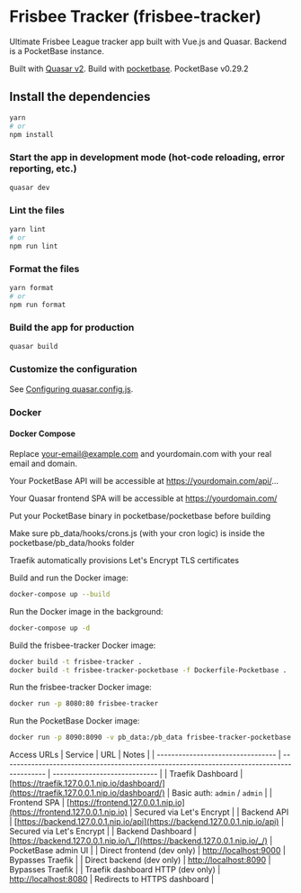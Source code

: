 # Frisbee Tracker (frisbee-tracker)

Ultimate Frisbee League tracker app built with Vue.js and Quasar.
Backend is a PocketBase instance.

Built with [Quasar v2](https://quasar.dev).
Build with [pocketbase](https://github.com/pocketbase/pocketbase).
PocketBase v0.29.2

## Install the dependencies

```bash
yarn
# or
npm install
```

### Start the app in development mode (hot-code reloading, error reporting, etc.)

```bash
quasar dev
```

### Lint the files

```bash
yarn lint
# or
npm run lint
```

### Format the files

```bash
yarn format
# or
npm run format
```

### Build the app for production

```bash
quasar build
```

### Customize the configuration

See [Configuring quasar.config.js](https://v2.quasar.dev/quasar-cli-vite/quasar-config-js).

### Docker

#### Docker Compose

Replace your-email@example.com and yourdomain.com with your real email and domain.

Your PocketBase API will be accessible at https://yourdomain.com/api/...

Your Quasar frontend SPA will be accessible at https://yourdomain.com/

Put your PocketBase binary in pocketbase/pocketbase before building

Make sure pb_data/hooks/crons.js (with your cron logic) is inside the pocketbase/pb_data/hooks folder

Traefik automatically provisions Let's Encrypt TLS certificates

Build and run the Docker image:

```bash
docker-compose up --build
```

Run the Docker image in the background:

```bash
docker-compose up -d
```

Build the frisbee-tracker Docker image:

```bash
docker build -t frisbee-tracker .
docker build -t frisbee-tracker-pocketbase -f Dockerfile-Pocketbase .
```

Run the frisbee-tracker Docker image:

```bash
docker run -p 8080:80 frisbee-tracker
```

Run the PocketBase Docker image:

```bash
docker run -p 8090:8090 -v pb_data:/pb_data frisbee-tracker-pocketbase
```

Access URLs
| Service | URL | Notes |
| --------------------------------- | ------------------------------------------------------------------------------------------ | ----------------------------- |
| Traefik Dashboard | [https://traefik.127.0.0.1.nip.io/dashboard/](https://traefik.127.0.0.1.nip.io/dashboard/) | Basic auth: `admin` / `admin` |
| Frontend SPA | [https://frontend.127.0.0.1.nip.io](https://frontend.127.0.0.1.nip.io) | Secured via Let's Encrypt |
| Backend API | [https://backend.127.0.0.1.nip.io/api](https://backend.127.0.0.1.nip.io/api) | Secured via Let's Encrypt |
| Backend Dashboard | [https://backend.127.0.0.1.nip.io/\_/](https://backend.127.0.0.1.nip.io/_/) | PocketBase admin UI |
| Direct frontend (dev only) | [http://localhost:9000](http://localhost:9000) | Bypasses Traefik |
| Direct backend (dev only) | [http://localhost:8090](http://localhost:8090) | Bypasses Traefik |
| Traefik dashboard HTTP (dev only) | [http://localhost:8080](http://localhost:8080) | Redirects to HTTPS dashboard |
